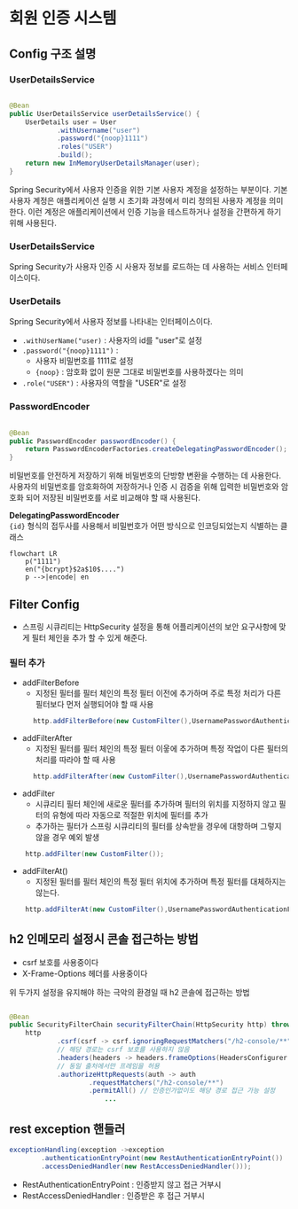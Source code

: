 # 회원 인증 시스템

## Config 구조 설명

### UserDetailsService

```java

@Bean
public UserDetailsService userDetailsService() {
    UserDetails user = User
            .withUsername("user")
            .password("{noop}1111")
            .roles("USER")
            .build();
    return new InMemoryUserDetailsManager(user);
}
```

Spring Security에서 사용자 인증을 위한 기본 사용자 계정을 설정하는 부분이다.
기본 사용자 계정은 애플리케이션 실행 시 초기화 과정에서 미리 정의된 사용자 계정을 의미한다.
이런 계정은 애플리케이션에서 인증 기능을 테스트하거나 설정을 간편하게 하기 위해 사용된다.

### UserDetailsService

Spring Security가 사용자 인증 시 사용자 정보를 로드하는 데 사용하는 서비스 인터페이스이다.

### UserDetails

Spring Security에서 사용자 정보를 나타내는 인터페이스이다.

- `.withUserName("user)` : 사용자의 id를 "user"로 설정
- `.password("{noop}1111")` :
    - 사용자 비밀번호를 1111로 설정
    - `{noop}` : 암호화 없이 원문 그대로 비밀번호를 사용하겠다는 의미
- `.role("USER")` : 사용자의 역할을 "USER"로 설정

### PasswordEncoder

```java

@Bean
public PasswordEncoder passwordEncoder() {
    return PasswordEncoderFactories.createDelegatingPasswordEncoder();
}
```

비밀번호를 안전하게 저장하기 위해 비밀번호의 단방향 변환을 수행하는 데 사용한다.
사용자의 비밀번호를 암호화하여 저장하거나 인증 시 검증을 위해 입력한 비밀번호와 암호화 되어 저장된 비밀번호를 서로 비교해야 할 때 사용된다.

**DelegatingPasswordEncoder**  
`{id}` 형식의 접두사를 사용해서 비밀번호가 어떤 방식으로 인코딩되었는지 식별하는 클래스

```mermaid
flowchart LR
    p("1111")
    en("{bcrypt}$2a$10$....")
    p -->|encode| en
```

## Filter Config

- 스프링 시큐리티는 HttpSecurity 설정을 통해 어플리케이션의 보안 요구사항에 맞게 필터 체인을 추가 할 수 있게 해준다.

### 필터 추가

- addFilterBefore
    - 지정된 필터를 필터 체인의 특정 필터 이전에 추가하며 주로 특정 처리가 다른 필터보다 먼저 실행되어야 할 때 사용

```java
      http.addFilterBefore(new CustomFilter(),UsernamePasswordAuthenticationFilter.class);
```

- addFilterAfter
    - 지정된 필터를 필터 체인의 특정 필터 이웋에 추가하며 특정 작업이 다른 필터의 처리를 따라야 할 때 사용

```java
      http.addFilterAfter(new CustomFilter(),UsernamePasswordAuthenticationFilter.class);
```

- addFilter
    - 시큐리티 필터 체인에 새로운 필터를 추가하며 필터의 위치를 지정하지 않고 필터의 유형에 따라 자동으로 적절한 위치에 필터를 추가
    - 추가하는 필터가 스프링 시큐리티의 필터를 상속받을 경우에 대항하며 그렇지 않을 경우 예외 발생

```java
    http.addFilter(new CustomFilter());
```

- addFilterAt()
    - 지정된 필터를 필터 체인의 특정 필터 위치에 추가하며 특정 필터를 대체하지는 않는다.

```java
    http.addFilterAt(new CustomFilter(),UsernamePasswordAuthenticationFilter.class);
```

## h2 인메모리 설정시 콘솔 접근하는 방법

- csrf 보호를 사용중이다
- X-Frame-Options 헤더를 사용중이다

위 두가지 설정을 유지해야 하는 극악의 환경일 때 h2 콘솔에 접근하는 방법

```java

@Bean
public SecurityFilterChain securityFilterChain(HttpSecurity http) throws Exception {
    http
            .csrf(csrf -> csrf.ignoringRequestMatchers("/h2-console/**"))
            // 해당 경로는 csrf 보호를 사용하지 않음
            .headers(headers -> headers.frameOptions(HeadersConfigurer.FrameOptionsConfig::sameOrigin))
            // 동일 출처에서만 프레임을 허용
            .authorizeHttpRequests(auth -> auth
                    .requestMatchers("/h2-console/**")
                    .permitAll() // 인증인가없이도 해당 경로 접근 가능 설정
                        ...
```

## rest exception 핸들러

```java
exceptionHandling(exception ->exception
        .authenticationEntryPoint(new RestAuthenticationEntryPoint())
        .accessDeniedHandler(new RestAccessDeniedHandler()));
```

- RestAuthenticationEntryPoint : 인증받지 않고 접근 거부시
- RestAccessDeniedHandler : 인증받은 후 접근 거부시